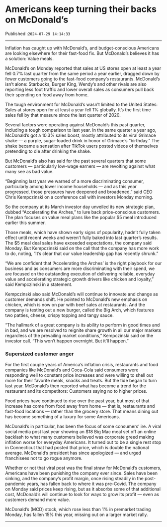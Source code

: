 # Americans keep turning their backs on McDonald’s

Published :`2024-07-29 14:14:33`

---

Inflation has caught up with McDonald’s, and budget-conscious Americans are looking elsewhere for their fast-food fix. But McDonald’s believes it has a solution: Value meals.

McDonald’s on Monday reported that sales at US stores open at least a year fell 0.7% last quarter from the same period a year earlier, dragged down by fewer customers going to the fast-food company’s restaurants. McDonald’s isn’t alone: Starbucks, Burger King, Wendy’s and other rivals are also reporting less foot traffic and lower overall sales as consumers pull back their spending on food away from home.

The tough environment for McDonald’s wasn’t limited to the United States: Sales at stores open for at least a year fell 1% globally. It’s the first time sales fell by that measure since the last quarter of 2020.

Several factors were operating against McDonald’s this past quarter, including a tough comparison to last year. In the same quarter a year ago, McDonald’s got a 10.3% sales boost, mostly attributed to its viral Grimace shake — a purple, sugar-loaded drink in honor of Grimace’s “birthday.” The shake became a sensation after TikTok users posted videos of themselves pretending to die after drinking the shake.

But McDonald’s also has said for the past several quarters that some customers — particularly low-wage earners — are revolting against what many see as bad value.

“Beginning last year we warned of a more discriminating consumer, particularly among lower income households — and as this year progressed, those pressures have deepened and broadened,” said CEO Chris Kempczinski on a conference call with investors Monday morning.

So the company at its March investor day unveiled its new strategic plan, dubbed “Accelerating the Arches,” to lure back price-conscious customers. The plan focuses on value meal plans like the popular $5 meal introduced earlier this summer.

Those meals, which have shown early signs of popularity, hadn’t fully taken effect until recent weeks and weren’t fully baked into last quarter’s results. The $5 meal deal sales have exceeded expectations, the company said Monday. But Kempczinski said on the call that the company has more work to do, noting, “It’s clear that our value leadership gap has recently shrunk.”

“We are confident that ‘Accelerating the Arches’ is the right playbook for our business and as consumers are more discriminating with their spend, we are focused on the outstanding execution of delivering reliable, everyday value and accelerating strategic growth drivers like chicken and loyalty,” said Kempczinski in a statement.

Kempczinski also said McDonald’s will continue to innovate and change as customer demands shift. He pointed to McDonald’s new emphasis on chicken, which is now on par with beef sales at restaurants. And the company is testing out a new burger, called the Big Arch, which features two patties, cheese, crispy topping and tangy sauce.

“The hallmark of a great company is its ability to perform in good times and in bad, and we are resolved to reignite share growth in all our major markets regardless of the prevailing market conditions,” Kempczinski said on the investor call. “This won’t happen overnight. But it’ll happen.”

### Supersized customer anger

For the first couple years of America’s inflation crisis, restaurants and food companies like McDonald’s and Coca-Cola said consumers were responding well to constant price increases and were willing to shell out more for their favorite meals, snacks and treats. But the tide began to turn last year. McDonald’s then reported what has become a trend for the restaurant and its competitors: Customers saying no to higher prices.

Food prices have continued to rise over the past year, but most of that increase has come from food away from home — that is, restaurants and fast-food locations — rather than the grocery store. That means dining out has become something of a luxury for some Americans.

McDonald’s in particular, has been the focus of some consumers’ ire. A viral social media post last year showing an $18 Big Mac meal set off an online backlash to what many customers believed was corporate greed making inflation worse for everyday Americans. It turned out to be a single rest stop in Connecticut that had posted that price, which is double the national average. McDonald’s president has since apologized — and urged franchisees not to go rogue anymore.

Whether or not that viral post was the final straw for McDonald’s customers, Americans have been punishing the company ever since. Sales have been sinking, and the company’s profit margin, once rising steadily in the post-pandemic years, has fallen back to where it was pre-Covid. The company on Monday said prices keep rising, but as it absorbs some of that additional cost, McDonald’s will continue to look for ways to grow its profit — even as customers demand more value.

McDonald’s (MCD) stock, which rose less than 1% in premarket trading Monday, has fallen 15% this year, missing out on a larger market rally.

---

